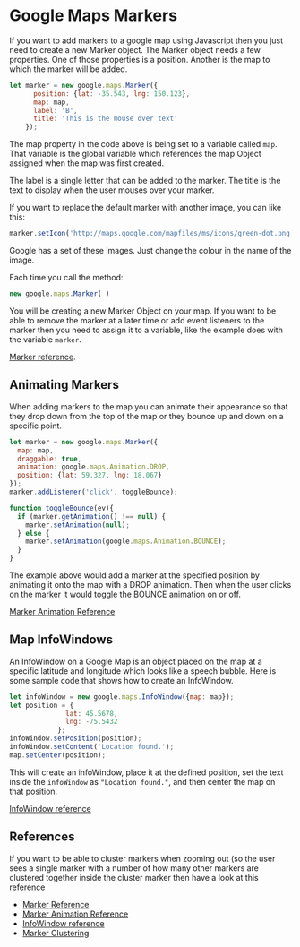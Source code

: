 # Google Maps Markers

If you want to add markers to a google map using Javascript then you just need to create a new Marker object. The Marker object needs a few properties. One of those properties is a position. Another is the map to which the marker will be added.

```js
let marker = new google.maps.Marker({
      position: {lat: -35.543, lng: 150.123},
      map: map,
      label: 'B',
      title: 'This is the mouse over text'
    });
```

The map property in the code above is being set to a variable called `map`. That variable is the global variable which references the map Object assigned when the map was first created.

The label is a single letter that can be added to the marker. The title is the text to display when the user mouses over your marker.

If you want to replace the default marker with another image, you can like this:

```js
marker.setIcon('http://maps.google.com/mapfiles/ms/icons/green-dot.png')
```

Google has a set of these images. Just change the colour in the name of the image.

Each time you call the method:

```js
new google.maps.Marker( )
```

You will be creating a new Marker Object on your map. If you want to be able to remove the marker at a later time or add event listeners to the marker then you need to assign it to a variable, like the example does with the variable `marker`.

[Marker reference](https://developers.google.com/maps/documentation/javascript/markers).

## Animating Markers

When adding markers to the map you can animate their appearance so that they drop down from the top of the map or they bounce up and down on a specific point.

```js
let marker = new google.maps.Marker({
  map: map,
  draggable: true,
  animation: google.maps.Animation.DROP,
  position: {lat: 59.327, lng: 18.067}
});
marker.addListener('click', toggleBounce);

function toggleBounce(ev){
  if (marker.getAnimation() !== null) {
    marker.setAnimation(null);
  } else {
    marker.setAnimation(google.maps.Animation.BOUNCE);
  }
}
```

The example above would add a marker at the specified position by animating it onto the map with a DROP animation. Then when the user clicks on the marker it would toggle the BOUNCE animation on or off.

[Marker Animation Reference](https://developers.google.com/maps/documentation/javascript/markers#animate)

## Map InfoWindows

An InfoWindow on a Google Map is an object placed on the map at a specific latitude and longitude which looks like a speech bubble. Here is some sample code that shows how to create an InfoWindow.

```js
let infoWindow = new google.maps.InfoWindow({map: map});
let position = {
              lat: 45.5678,
              lng: -75.5432
            };
infoWindow.setPosition(position);
infoWindow.setContent('Location found.');
map.setCenter(position);
```

This will create an infoWindow, place it at the defined position, set the text inside the `infoWindow` as `"Location found."`, and then center the map on that position. 

[InfoWindow reference](https://developers.google.com/maps/documentation/javascript/infowindows)

## References

If you want to be able to cluster markers when zooming out (so the user sees a single marker with a number of how many other markers are clustered together inside the cluster marker then have a look at this reference

- [Marker Reference](https://developers.google.com/maps/documentation/javascript/markers)
- [Marker Animation Reference](https://developers.google.com/maps/documentation/javascript/markers#animate)
- [InfoWindow reference](https://developers.google.com/maps/documentation/javascript/infowindows)
- [Marker Clustering](https://developers.google.com/maps/documentation/javascript/marker-clustering)


